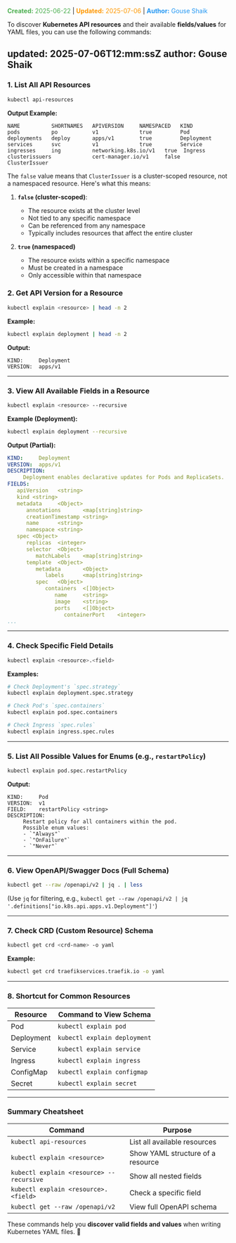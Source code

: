 <span style="color:#4caf50;"><b>Created:</b> 2025-06-22</span> | <span style="color:#ff9800;"><b>Updated:</b> 2025-07-06</span> | <span style="color:#2196f3;"><b>Author:</b> Gouse Shaik</span>

To discover **Kubernetes API resources** and their available **fields/values** for YAML files, you can use the following commands:

updated: 2025-07-06T12:mm:ssZ
author: Gouse Shaik
---
### **1. List All API Resources**
```sh
kubectl api-resources
```
**Output Example:**
```
NAME          SHORTNAMES   APIVERSION     NAMESPACED   KIND
pods          po           v1             true         Pod
deployments   deploy       apps/v1        true         Deployment
services      svc          v1             true         Service
ingresses     ing          networking.k8s.io/v1   true  Ingress
clusterissuers             cert-manager.io/v1     false   ClusterIssuer
```

The `false` value means that `ClusterIssuer` is a cluster-scoped resource, not a namespaced resource. Here's what this means:

1. **`false` (cluster-scoped)**:
    - The resource exists at the cluster level
    - Not tied to any specific namespace
    - Can be referenced from any namespace
    - Typically includes resources that affect the entire cluster
        
2. **`true` (namespaced)**
    - The resource exists within a specific namespace
    - Must be created in a namespace
    - Only accessible within that namespace

### **2. Get API Version for a Resource**
```sh
kubectl explain <resource> | head -n 2
```
**Example:**
```sh
kubectl explain deployment | head -n 2
```
**Output:**
```
KIND:     Deployment
VERSION:  apps/v1
```

---

### **3. View All Available Fields in a Resource**
```sh
kubectl explain <resource> --recursive
```
**Example (Deployment):**
```sh
kubectl explain deployment --recursive
```
**Output (Partial):**
```yaml
KIND:     Deployment
VERSION:  apps/v1
DESCRIPTION:
     Deployment enables declarative updates for Pods and ReplicaSets.
FIELDS:
   apiVersion   <string>
   kind <string>
   metadata     <Object>
      annotations       <map[string]string>
      creationTimestamp <string>
      name      <string>
      namespace <string>
   spec <Object>
      replicas  <integer>
      selector  <Object>
         matchLabels    <map[string]string>
      template  <Object>
         metadata       <Object>
            labels      <map[string]string>
         spec   <Object>
            containers  <[]Object>
               name     <string>
               image    <string>
               ports    <[]Object>
                  containerPort    <integer>
...
```

---

### **4. Check Specific Field Details**
```sh
kubectl explain <resource>.<field>
```
**Examples:**
```sh
# Check Deployment's `spec.strategy`
kubectl explain deployment.spec.strategy

# Check Pod's `spec.containers`
kubectl explain pod.spec.containers

# Check Ingress `spec.rules`
kubectl explain ingress.spec.rules
```

---

### **5. List All Possible Values for Enums (e.g., `restartPolicy`)**
```sh
kubectl explain pod.spec.restartPolicy
```
**Output:**
```
KIND:     Pod
VERSION:  v1
FIELD:    restartPolicy <string>
DESCRIPTION:
     Restart policy for all containers within the pod.
     Possible enum values:
     - `"Always"`
     - `"OnFailure"`
     - `"Never"`
```

---

### **6. View OpenAPI/Swagger Docs (Full Schema)**
```sh
kubectl get --raw /openapi/v2 | jq . | less
```
(Use `jq` for filtering, e.g., `kubectl get --raw /openapi/v2 | jq '.definitions["io.k8s.api.apps.v1.Deployment"]'`)

---

### **7. Check CRD (Custom Resource) Schema**
```sh
kubectl get crd <crd-name> -o yaml
```
**Example:**
```sh
kubectl get crd traefikservices.traefik.io -o yaml
```

---

### **8. Shortcut for Common Resources**
| Resource  | Command to View Schema |
|-----------|------------------------|
| Pod       | `kubectl explain pod` |
| Deployment | `kubectl explain deployment` |
| Service   | `kubectl explain service` |
| Ingress   | `kubectl explain ingress` |
| ConfigMap | `kubectl explain configmap` |
| Secret    | `kubectl explain secret` |

---

### **Summary Cheatsheet**
| Command | Purpose |
|---------|---------|
| `kubectl api-resources` | List all available resources |
| `kubectl explain <resource>` | Show YAML structure of a resource |
| `kubectl explain <resource> --recursive` | Show all nested fields |
| `kubectl explain <resource>.<field>` | Check a specific field |
| `kubectl get --raw /openapi/v2` | View full OpenAPI schema |

These commands help you **discover valid fields and values** when writing Kubernetes YAML files. 🚀